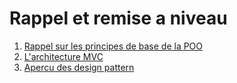 # Rappel et remise a niveau

1. [Rappel sur les principes de base de la POO](rappel_sur_les_principes_de_base_de_la_poo/README.md)
2. [L'architecture MVC](l_architecture_mvc/README.md)
3. [Apercu des design pattern](apercu_des_design_pattern/README.md)